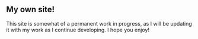 ## My own site!
This site is somewhat of a permanent work in progress, as I will be updating it with my work as I continue developing. I hope you enjoy!
